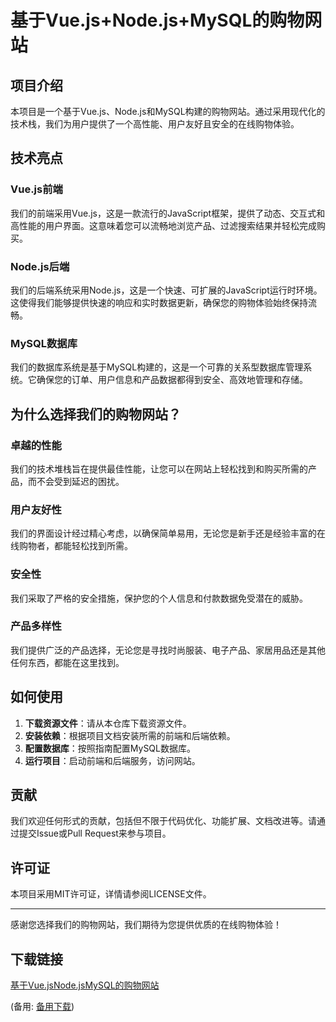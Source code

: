 # 基于Vue.js+Node.js+MySQL的购物网站

## 项目介绍

本项目是一个基于Vue.js、Node.js和MySQL构建的购物网站。通过采用现代化的技术栈，我们为用户提供了一个高性能、用户友好且安全的在线购物体验。

## 技术亮点

### Vue.js前端
我们的前端采用Vue.js，这是一款流行的JavaScript框架，提供了动态、交互式和高性能的用户界面。这意味着您可以流畅地浏览产品、过滤搜索结果并轻松完成购买。

### Node.js后端
我们的后端系统采用Node.js，这是一个快速、可扩展的JavaScript运行时环境。这使得我们能够提供快速的响应和实时数据更新，确保您的购物体验始终保持流畅。

### MySQL数据库
我们的数据库系统是基于MySQL构建的，这是一个可靠的关系型数据库管理系统。它确保您的订单、用户信息和产品数据都得到安全、高效地管理和存储。

## 为什么选择我们的购物网站？

### 卓越的性能
我们的技术堆栈旨在提供最佳性能，让您可以在网站上轻松找到和购买所需的产品，而不会受到延迟的困扰。

### 用户友好性
我们的界面设计经过精心考虑，以确保简单易用，无论您是新手还是经验丰富的在线购物者，都能轻松找到所需。

### 安全性
我们采取了严格的安全措施，保护您的个人信息和付款数据免受潜在的威胁。

### 产品多样性
我们提供广泛的产品选择，无论您是寻找时尚服装、电子产品、家居用品还是其他任何东西，都能在这里找到。

## 如何使用

1. **下载资源文件**：请从本仓库下载资源文件。
2. **安装依赖**：根据项目文档安装所需的前端和后端依赖。
3. **配置数据库**：按照指南配置MySQL数据库。
4. **运行项目**：启动前端和后端服务，访问网站。

## 贡献

我们欢迎任何形式的贡献，包括但不限于代码优化、功能扩展、文档改进等。请通过提交Issue或Pull Request来参与项目。

## 许可证

本项目采用MIT许可证，详情请参阅LICENSE文件。

---

感谢您选择我们的购物网站，我们期待为您提供优质的在线购物体验！

## 下载链接
[基于Vue.jsNode.jsMySQL的购物网站](https://pan.quark.cn/s/5cc1c1108976) 

(备用: [备用下载](https://pan.baidu.com/s/1WXvhfqzltXzMFCqsWYtuSA?pwd=1234))

